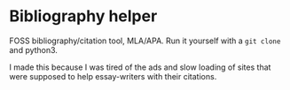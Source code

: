 # Bibliography helper
FOSS bibliography/citation tool, MLA/APA. Run it yourself with a `git clone` 
and python3. 

I made this because I was tired of the ads and slow loading of sites that were
supposed to help essay-writers with their citations. 
